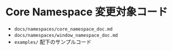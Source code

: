 # Core Namespace 変更対象コード

- `docs/namespaces/core_namespace_doc.md`
- `docs/namespaces/window_namespace_doc.md`
- `examples/` 配下のサンプルコード
